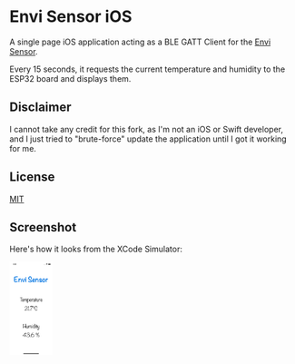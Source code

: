 # Envi Sensor iOS

A single page iOS application acting as a BLE GATT Client for the [Envi Sensor](https://github.com/dehre/esp32-envi-sensor).

Every 15 seconds, it requests the current temperature and humidity to the ESP32 board and displays them.

## Disclaimer

I cannot take any credit for this fork, as I'm not an iOS or Swift developer, and I just tried to "brute-force" update the application until I got it working for me.  

## License
[MIT](https://choosealicense.com/licenses/mit/)

## Screenshot

Here's how it looks from the XCode Simulator:

<img src="Assets/simulator-screen-shot.png" width=15% height=15%>
